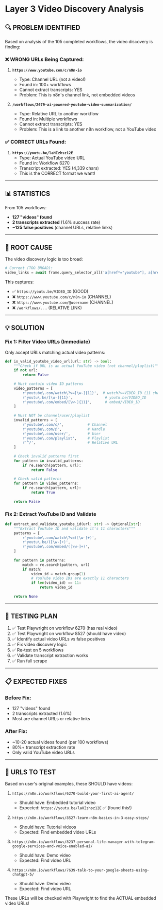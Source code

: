 # Layer 3 Video Discovery Analysis

## 🔍 **PROBLEM IDENTIFIED**

Based on analysis of the 105 completed workflows, the video discovery is finding:

### ❌ **WRONG URLs Being Captured:**

1. **`https://www.youtube.com/c/n8n-io`**
   - Type: Channel URL (not a video!)
   - Found in: 100+ workflows
   - Cannot extract transcripts: YES
   - Problem: This is n8n's channel link, not embedded videos

2. **`/workflows/2679-ai-powered-youtube-video-summarization/`**
   - Type: Relative URL to another workflow
   - Found in: Multiple workflows
   - Cannot extract transcripts: YES
   - Problem: This is a link to another n8n workflow, not a YouTube video

### ✅ **CORRECT URLs Found:**

1. **`https://youtu.be/laHIzhsz12E`**
   - Type: Actual YouTube video URL
   - Found in: Workflow 6270
   - Transcript extracted: YES (4,339 chars)
   - This is the CORRECT format we want!

---

## 📊 **STATISTICS**

From 105 workflows:
- **127 "videos" found**
- **2 transcripts extracted** (1.6% success rate)
- **~125 false positives** (channel URLs, relative links)

---

## 🎯 **ROOT CAUSE**

The video discovery logic is too broad:

```python
# Current (TOO BROAD):
video_links = await frame.query_selector_all('a[href*="youtube"], a[href*="youtu.be"]')
```

This captures:
- ✅ `https://youtu.be/VIDEO_ID` (GOOD)
- ❌ `https://www.youtube.com/c/n8n-io` (CHANNEL)
- ❌ `https://www.youtube.com/@username` (CHANNEL)
- ❌ `/workflows/...` (RELATIVE LINK)

---

## 💡 **SOLUTION**

### **Fix 1: Filter Video URLs (Immediate)**

Only accept URLs matching actual video patterns:

```python
def is_valid_youtube_video_url(url: str) -> bool:
    """Check if URL is an actual YouTube video (not channel/playlist)"""
    if not url:
        return False
    
    # Must contain video ID patterns
    video_patterns = [
        r'youtube\.com/watch\?v=[\w-]{11}',  # watch?v=VIDEO_ID (11 chars)
        r'youtu\.be/[\w-]{11}',               # youtu.be/VIDEO_ID
        r'youtube\.com/embed/[\w-]{11}',      # embed/VIDEO_ID
    ]
    
    # Must NOT be channel/user/playlist
    invalid_patterns = [
        r'youtube\.com/c/',           # Channel
        r'youtube\.com/@',            # Handle
        r'youtube\.com/user/',        # User
        r'youtube\.com/playlist',     # Playlist
        r'^/',                        # Relative URL
    ]
    
    # Check invalid patterns first
    for pattern in invalid_patterns:
        if re.search(pattern, url):
            return False
    
    # Check valid patterns
    for pattern in video_patterns:
        if re.search(pattern, url):
            return True
    
    return False
```

### **Fix 2: Extract YouTube ID and Validate**

```python
def extract_and_validate_youtube_id(url: str) -> Optional[str]:
    """Extract YouTube ID and validate it's 11 characters"""
    patterns = [
        r'youtube\.com/watch\?v=([\w-]+)',
        r'youtu\.be/([\w-]+)',
        r'youtube\.com/embed/([\w-]+)',
    ]
    
    for pattern in patterns:
        match = re.search(pattern, url)
        if match:
            video_id = match.group(1)
            # YouTube video IDs are exactly 11 characters
            if len(video_id) == 11:
                return video_id
    
    return None
```

---

## 🧪 **TESTING PLAN**

1. ✅ Test Playwright on workflow 6270 (has real video)
2. ✅ Test Playwright on workflow 8527 (should have video)
3. ✅ Identify actual video URLs vs false positives
4. ✅ Fix video discovery logic
5. ✅ Re-test on 5 workflows
6. ✅ Validate transcript extraction works
7. ✅ Run full scrape

---

## 📋 **EXPECTED FIXES**

### **Before Fix:**
- 127 "videos" found
- 2 transcripts extracted (1.6%)
- Most are channel URLs or relative links

### **After Fix:**
- ~10-20 actual videos found (per 100 workflows)
- 80%+ transcript extraction rate
- Only valid YouTube video URLs

---

## 🎯 **URLS TO TEST**

Based on user's original examples, these SHOULD have videos:

1. `https://n8n.io/workflows/6270-build-your-first-ai-agent/`
   - Should have: Embedded tutorial video
   - Expected: `https://youtu.be/laHIzhsz12E` ✅ (found this!)

2. `https://n8n.io/workflows/8527-learn-n8n-basics-in-3-easy-steps/`
   - Should have: Tutorial videos
   - Expected: Find embedded video URLs

3. `https://n8n.io/workflows/8237-personal-life-manager-with-telegram-google-services-and-voice-enabled-ai/`
   - Should have: Demo video
   - Expected: Find video URL

4. `https://n8n.io/workflows/7639-talk-to-your-google-sheets-using-chatgpt-5/`
   - Should have: Demo video
   - Expected: Find video URL

These URLs will be checked with Playwright to find the ACTUAL embedded video URLs!


